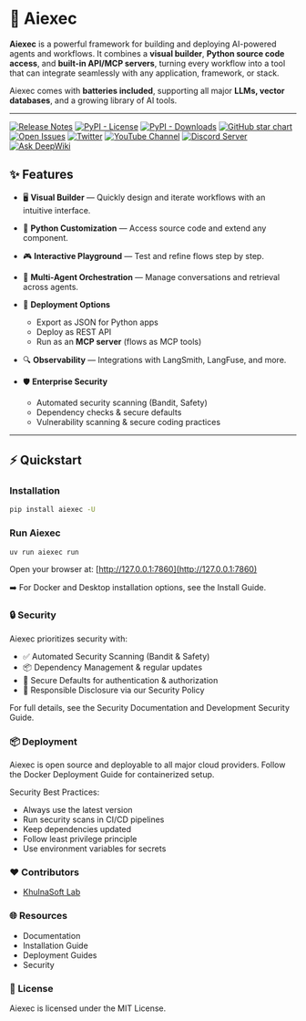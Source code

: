 <!-- markdownlint-disable MD030 -->

# 🚀 Aiexec

**Aiexec** is a powerful framework for building and deploying AI-powered agents and workflows. It combines a **visual builder**, **Python source code access**, and **built-in API/MCP servers**, turning every workflow into a tool that can integrate seamlessly with any application, framework, or stack.

Aiexec comes with **batteries included**, supporting all major **LLMs, vector databases**, and a growing library of AI tools.

---

[![Release Notes](https://img.shields.io/github/release/khulnasoft-lab/aiexec?style=flat-square)](https://github.com/khulnasoft-lab/aiexec/releases) [![PyPI - License](https://img.shields.io/badge/license-MIT-orange)](https://opensource.org/licenses/MIT) [![PyPI - Downloads](https://img.shields.io/pypi/dm/aiexec?style=flat-square)](https://pypistats.org/packages/aiexec) [![GitHub star chart](https://img.shields.io/github/stars/khulnasoft-lab/aiexec?style=flat-square)](https://star-history.com/#khulnasoft-lab/aiexec) [![Open Issues](https://img.shields.io/github/issues-raw/khulnasoft-lab/aiexec?style=flat-square)](https://github.com/khulnasoft-lab/aiexec/issues) [![Twitter](https://img.shields.io/twitter/url/https/twitter.com/aiexec-ai.svg?style=social\&label=Follow%20%40Aiexec)](https://twitter.com/aiexec_ai) [![YouTube Channel](https://img.shields.io/youtube/channel/subscribers/UCn2bInQrjdDYKEEmbpwblLQ?label=Subscribe)](https://www.youtube.com/@Aiexec) [![Discord Server](https://img.shields.io/discord/1116803230643527710?logo=discord\&style=social\&label=Join)](https://discord.gg/EqksyE2EX9) [![Ask DeepWiki](https://deepwiki.com/badge.svg)](https://deepwiki.com/khulnasoft-lab/aiexec)


## ✨ Features

* 🖥️ **Visual Builder** — Quickly design and iterate workflows with an intuitive interface.
* 🐍 **Python Customization** — Access source code and extend any component.
* 🎮 **Interactive Playground** — Test and refine flows step by step.
* 🤖 **Multi-Agent Orchestration** — Manage conversations and retrieval across agents.
* 📡 **Deployment Options**

  * Export as JSON for Python apps
  * Deploy as REST API
  * Run as an **MCP server** (flows as MCP tools)
* 🔍 **Observability** — Integrations with LangSmith, LangFuse, and more.
* 🛡️ **Enterprise Security**

  * Automated security scanning (Bandit, Safety)
  * Dependency checks & secure defaults
  * Vulnerability scanning & secure coding practices

---

## ⚡ Quickstart

### Installation

```bash
pip install aiexec -U
```

### Run Aiexec

```bash
uv run aiexec run
```

Open your browser at: [http://127.0.0.1:7860](http://127.0.0.1:7860)

➡️ For Docker and Desktop installation options, see the Install Guide.

### 🔒 Security

Aiexec prioritizes security with:

* ✅ Automated Security Scanning (Bandit & Safety)
* 📦 Dependency Management & regular updates
* 🔐 Secure Defaults for authentication & authorization
* 📢 Responsible Disclosure via our Security Policy

For full details, see the Security Documentation and Development Security Guide.

### 📦 Deployment

Aiexec is open source and deployable to all major cloud providers. Follow the Docker Deployment Guide for containerized setup.

Security Best Practices:

* Always use the latest version
* Run security scans in CI/CD pipelines
* Keep dependencies updated
* Follow least privilege principle
* Use environment variables for secrets

### ❤️ Contributors

* [KhulnaSoft Lab](https://github.com/khulnasoft-lab)

### 🌐 Resources

* Documentation
* Installation Guide
* Deployment Guides
* Security

### 📜 License

Aiexec is licensed under the MIT License.
